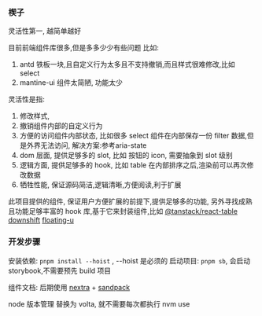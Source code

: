 ### 楔子
灵活性第一, 越简单越好

目前前端组件库很多,但是多多少少有些问题
比如: 
1. antd 铁板一块,且自定义行为太多且不支持撤销,而且样式很难修改,比如 select
2. mantine-ui 组件太简陋, 功能太少

灵活性是指: 
1. 修改样式,
2. 撤销组件内部的自定义行为
3. 方便的访问组件内部状态, 比如很多 select 组件在内部保存一份 filter 数据,但是外界无法访问,  解决方案:参考aria-state
4. dom 层面, 提供足够多的 slot, 比如 按钮的 icon, 需要抽象到 slot 级别 
5. 逻辑方面, 提供足够多的 hook, 比如 table 在内部排序之后,渲染前可以再次修改数据
6. 牺牲性能, 保证源码简洁,逻辑清晰,方便阅读,利于扩展

此项目提供的组件, 保证用户方便扩展的前提下,提供足够多的功能, 另外寻找成熟且功能足够丰富的 hook 库,基于它来封装组件,比如 
[@tanstack/react-table](https://tanstack.com/table/v8) 
[downshift](https://www.downshift-js.com/)
[floating-u](https://floating-ui.com/docs/getting-started)

### 开发步骤

安装依赖: `pnpm install --hoist` , --hoist 是必须的
启动项目: `pnpm sb`,  会启动 storybook,不需要预先 build 项目

组件文档: 后期使用 [nextra](https://nextra.site/)  + [sandpack](https://sandpack.codesandbox.io/)

 node 版本管理 替换为 volta, 就不需要每次都执行 nvm use
